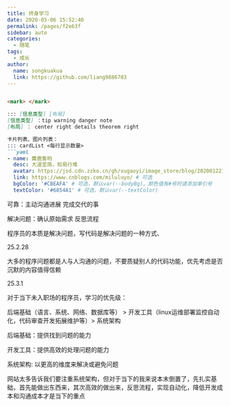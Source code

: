 ```yaml
---
title: 终身学习
date: 2020-05-06 15:52:40
permalink: /pages/f2e63f
sidebar: auto
categories:
  - 随笔
tags:
  - 成长
author:
  name: songkuakua
  link: https://github.com/liang9886703
---
```


```md

<mark> </mark>

::: [信息类型] [布局]
[信息类型] ：tip warning danger note
[布局] ： center right details theorem right

卡片列表、图片列表：
::: cardList <每行显示数量>
```yaml
- name: 麋鹿鲁哟
  desc: 大道至简，知易行难
  avatar: https://jsd.cdn.zzko.cn/gh/xugaoyi/image_store/blog/20200122153807.jpg # 可选
  link: https://www.cnblogs.com/miluluyo/ # 可选
  bgColor: '#CBEAFA' # 可选，默认var(--bodyBg)。颜色值有#号时请添加单引号
  textColor: '#6854A1' # 可选，默认var(--textColor)
```



可靠：主动沟通进展 完成交代的事

解决问题：确认原始需求 反思流程 

程序员的本质是解决问题，写代码是解决问题的一种方式、

25.2.28

大多的程序问题都是人与人沟通的问题，不要质疑别人的代码功能，优先考虑是否沉默的内容值得信赖



25.3.1

对于当下未入职场的程序员，学习的优先级：

后端基础（语言、系统、网络、数据库等） > 开发工具（linux运维部署监控自动化，代码审查开发拓展维护等）> 系统架构

后端基础：提供找到问题的能力

开发工具：提供高效的处理问题的能力

系统架构: 以更高的维度来解决或避免问题

网站太多告诉我们要注重系统架构，但对于当下的我来说本末倒置了，先扎实基础，首先能做出东西来，其次高效的做出来，反思流程，实现自动化，降低开发成本和沟通成本才是当下的重点
